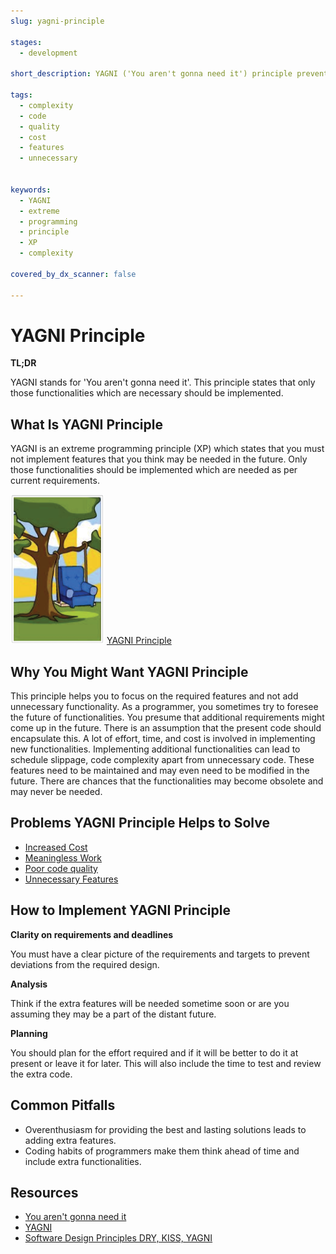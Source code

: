 ```yaml
---
slug: yagni-principle

stages: 
  - development

short_description: YAGNI ('You aren't gonna need it') principle prevents a programmer from adding unnecessary features to the code.

tags: 
  - complexity
  - code
  - quality
  - cost
  - features
  - unnecessary


keywords: 
  - YAGNI
  - extreme
  - programming
  - principle
  - XP
  - complexity

covered_by_dx_scanner: false 

---
```



# YAGNI Principle

**TL;DR**

YAGNI stands for 'You aren't gonna need it'. This principle states that only those functionalities which are necessary should be implemented.



## What Is YAGNI Principle

YAGNI is an extreme programming principle (XP) which states that you must not implement features that you think may be needed in the future. Only those functionalities should be implemented which are needed as per current requirements. 

![YAGNI Principle](/files/yagni_principle.png) 
[YAGNI Principle](http://www.agilenutshell.com/yagni)



## Why You Might Want YAGNI Principle

This principle helps you to focus on the required features and not add unnecessary functionality. As a programmer, you sometimes try to foresee the future of functionalities. You presume that additional requirements might come up in the future. There is an assumption that the present code should encapsulate this.
A lot of effort, time, and cost is involved in implementing new functionalities. Implementing additional functionalities can lead to schedule slippage, code complexity apart from unnecessary code. These features need to be maintained and may even need to be modified in the future. There are chances that the functionalities may become obsolete and may never be needed.



## Problems YAGNI Principle Helps to Solve

- [Increased Cost](/problems/increased-cost)
- [Meaningless Work](/problems/meaningless-work)
- [Poor code quality](/problems/poor-code-quality)
- [Unnecessary Features](/problems/unnecessary-features)



## How to Implement YAGNI Principle

**Clarity on requirements and deadlines**

You must have a clear picture of the requirements and targets to prevent deviations from the required design.

**Analysis**

Think if the extra features will be needed sometime soon or are you assuming they may be a part of the distant future.

**Planning**

You should plan for the effort required and if it will be better to do it at present or leave it for later. This will also include the time to test and review the extra code. 



## Common Pitfalls

- Overenthusiasm for providing the best and lasting solutions leads to adding extra features.
- Coding habits of programmers make them think ahead of time and include extra functionalities.


## Resources

- [You aren't gonna need it](https://en.wikipedia.org/wiki/You_aren%27t_gonna_need_it)
- [YAGNI](https://deviq.com/principles/yagni)
- [Software Design Principles DRY, KISS, YAGNI](https://www.c-sharpcorner.com/article/software-design-principles-dry-kiss-yagni/)

